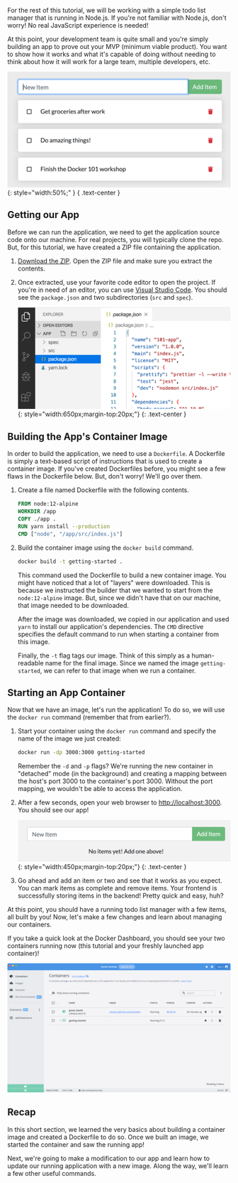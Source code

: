 
For the rest of this tutorial, we will be working with a simple todo
list manager that is running in Node.js. If you're not familiar with Node.js,
don't worry! No real JavaScript experience is needed!

At this point, your development team is quite small and you're simply
building an app to prove out your MVP (minimum viable product). You want
to show how it works and what it's capable of doing without needing to
think about how it will work for a large team, multiple developers, etc.

![Todo List Manager Screenshot](todo-list-sample.png){: style="width:50%;" }
{ .text-center }


## Getting our App

Before we can run the application, we need to get the application source code onto 
our machine. For real projects, you will typically clone the repo. But, for this tutorial,
we have created a ZIP file containing the application.

1. [Download the ZIP](/assets/app.zip). Open the ZIP file and make sure you extract the
    contents.

1. Once extracted, use your favorite code editor to open the project. If you're in need of
    an editor, you can use [Visual Studio Code](https://code.visualstudio.com/). You should
    see the `package.json` and two subdirectories (`src` and `spec`).

    ![Screenshot of Visual Studio Code opened with the app loaded](ide-screenshot.png){: style="width:650px;margin-top:20px;"}
    {: .text-center }

## Building the App's Container Image

In order to build the application, we need to use a `Dockerfile`. A
Dockerfile is simply a text-based script of instructions that is used to
create a container image. If you've created Dockerfiles before, you might
see a few flaws in the Dockerfile below. But, don't worry! We'll go over them.

1. Create a file named Dockerfile with the following contents.

    ```dockerfile
    FROM node:12-alpine
    WORKDIR /app
    COPY ./app .
    RUN yarn install --production
    CMD ["node", "/app/src/index.js"]
    ```

1. Build the container image using the `docker build` command.

    ```bash
    docker build -t getting-started .
    ```

    This command used the Dockerfile to build a new container image. You might
    have noticed that a lot of "layers" were downloaded. This is because we instructed
    the builder that we wanted to start from the `node:12-alpine` image. But, since we
    didn't have that on our machine, that image needed to be downloaded.

    After the image was downloaded, we copied in our application and used `yarn` to 
    install our application's dependencies. The `CMD` directive specifies the default 
    command to run when starting a container from this image.

    Finally, the `-t` flag tags our image. Think of this simply as a human-readable name
    for the final image. Since we named the image `getting-started`, we can refer to that
    image when we run a container.


## Starting an App Container

Now that we have an image, let's run the application! To do so, we will use the `docker run`
command (remember that from earlier?).

1. Start your container using the `docker run` command and specify the name of the image we 
    just created:

    ```bash
    docker run -dp 3000:3000 getting-started
    ```

    Remember the `-d` and `-p` flags? We're running the new container in "detached" mode (in the 
    background) and creating a mapping between the host's port 3000 to the container's port 3000.
    Without the port mapping, we wouldn't be able to access the application.

1. After a few seconds, open your web browser to [http://localhost:3000](http://localhost:3000).
    You should see our app!

    ![Empty Todo List](todo-list-empty.png){: style="width:450px;margin-top:20px;"}
    {: .text-center }

1. Go ahead and add an item or two and see that it works as you expect. You can mark items as
   complete and remove items. Your frontend is successfully storing items in the backend!
   Pretty quick and easy, huh?


At this point, you should have a running todo list manager with a few items, all built by you!
Now, let's make a few changes and learn about managing our containers.

If you take a quick look at the Docker Dashboard, you should see your two containers running now 
(this tutorial and your freshly launched app container)!

![Docker Dashboard with tutorial and app containers running](dashboard-two-containers.png)


## Recap

In this short section, we learned the very basics about building a container image and created a
Dockerfile to do so. Once we built an image, we started the container and saw the running app!

Next, we're going to make a modification to our app and learn how to update our running application
with a new image. Along the way, we'll learn a few other useful commands.
